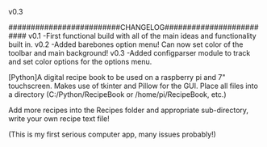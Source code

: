 v0.3

#########################CHANGELOG#########################
v0.1
-First functional build with all of the main ideas and functionality built in.
v0.2
-Added barebones option menu! Can now set color of the toolbar and main background!
v0.3
-Added configparser module to track and set color options for the options menu.


[Python]A digital recipe book to be used on a raspberry pi and 7" touchscreen. Makes use of tkinter and Pillow for the GUI.
Place all files into a directory (C:/Python/RecipeBook or /home/pi/RecipeBook, etc.)

Add more recipes into the Recipes folder and appropriate sub-directory, write your own recipe text file!

(This is my first serious computer app, many issues probably!)
